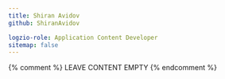 ```yaml
---
title: Shiran Avidov
github: ShiranAvidov

logzio-role: Application Content Developer
sitemap: false
---
```


{% comment %} LEAVE CONTENT EMPTY {% endcomment %}